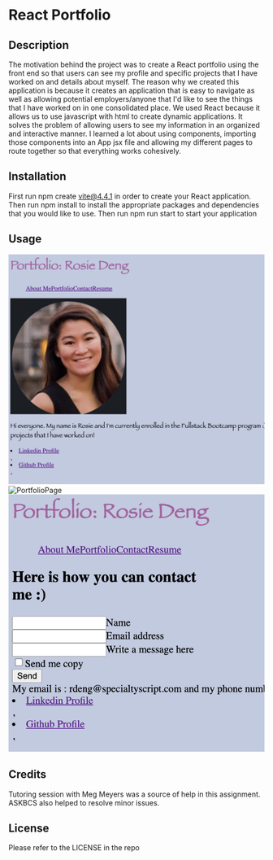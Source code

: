 # React Portfolio

## Description 
The motivation behind the project was to create a React portfolio using the front end so that users can see my profile and specific projects that I have worked on and details about myself. The reason why we created this application is because it creates an application that is easy to navigate as well as allowing potential employers/anyone that I'd like to see the things that I have worked on in one consolidated place. We used React because it allows us to use javascript with html to create dynamic applications. It solves the problem of allowing users to see my information in an organized and interactive manner. I learned a lot about using components, importing those components into an App jsx file and allowing my different pages to route together so that everything works cohesively. 

## Installation 
First run npm create vite@4.4.1 in order to create your React application. Then run npm install to install the appropriate packages and dependencies that you would like to use. Then run npm run start to start your application 

## Usage 

![AboutMePage](test/src/assets/AboutMePage.png)
![PortfolioPage](test/srcassets/Portfolio.png)
![ContactPage](test/src/assets/ContactPage.png)

## Credits 
Tutoring session with Meg Meyers was a source of help in this assignment. ASKBCS also helped to resolve minor issues. 

## License 
Please refer to the LICENSE in the repo